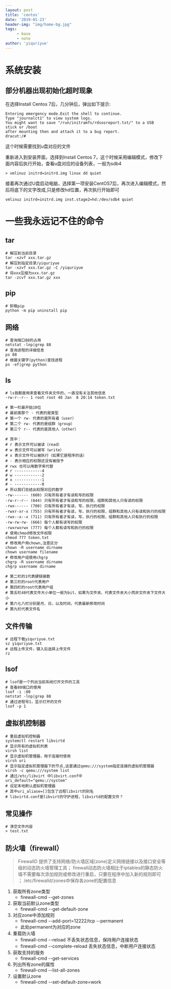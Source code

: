 ```yaml
---
layout: post
title: 'centos'
date: '2019-01-23'
header-img: "img/home-bg.jpg"
tags:
     - base
     - note
author: 'yiquriyue'
---
```


# 系统安装
## 部分机器出现初始化超时现象
在选择Install Centos 7后，几分钟后，弹出如下提示:
```
Entering emergency mode.Exit the shell to continue.
Type "journalct1" to view system logs.
You might want to save "/run/initramfs/rdsosreport.txt/" to a USB stick or /boot
after mounting then and attach it to a bug report.
dracut:/#
```
这个时候需要找到u盘对应的文件

重新进入到安装界面，选择到Install Centos 7，这个时候采用编辑模式，修改下面内容后执行开始，查看u盘对应的设备列表，一般为sdb4

```
> vmlinuz initrd=initrd.img linux dd quiet
```

接着再次通过U盘启动电脑，选择第一项安装CentOS7后，再次进入编辑模式，然后将底下的文字改成,只是修改hd位置，再次执行开始即可
```
vmlinuz initrd=initrd.img inst.stage2=hd:/dev/sdb4 quiet
```
# 一些我永远记不住的命令

## tar

```shell
# 解压到当前目录
tar -xzvf xxx.tar.gz
# 解压到指定目录/yiquriyue
tar -xzvf xxx.tar.gz -C /yiquriyue
# 将xxx压缩为xxx.tar.gz
tar -zcvf xxx.tar.gz xxx
```
## pip
```shell
# 卸载pip
python -m pip uninstall pip
```
## 网络
```shell
# 查询端口88的占用
netstat -lnp|grep 88
# 查询进程的详细信息
ps 88
# 根据关键字(python)查找进程
ps -ef|grep python
```
## ls	
```shell
# ls我都是用来查看文件夹文件的，一直没有关注其他信息
-rw-r--r-- 1 root root 48 Jan  8 20:14 token.txt

# 第一栏最开始10位	
# 最前面那个 - 代表的是类型
# 第一个 rw- 代表的是所有者（user）
# 第二个 rw- 代表的是组群（group）
# 第三个 r-- 代表的是其他人（other）

# 其中：　　
# r 表示文件可以被读（read）
# w 表示文件可以被写（write）
# x 表示文件可以被执行（如果它是程序的话）
# - 表示相应的权限还没有被授予
# rwx 也可以用数字来代替
# r ------------4
# w ------------2
# x ------------1
# - ------------0
# 所以我们总结出权限对应的数字
-rw------- (600) 只有所有者才有读和写的权限
-rw-r--r-- (644) 只有所有者才有读和写的权限，组群和其他人只有读的权限
-rwx------ (700) 只有所有者才有读，写，执行的权限
-rwxr-xr-x (755) 只有所有者才有读，写，执行的权限，组群和其他人只有读和执行的权限
-rwx--x--x (711) 只有所有者才有读，写，执行的权限，组群和其他人只有执行的权限
-rw-rw-rw- (666) 每个人都有读写的权限
-rwxrwxrwx (777) 每个人都有读写和执行的权限
# 使用chmod修改文件权限
chmod 777 token.txt
# 修改用户用chown,注意区分
chown -R username dirname
chown username filename
# 修改用户组使用chgrp
chgrp -R username dirname
chgrp username dirname

# 第二栏的1代表硬链接数
# 第三栏的root代表用户
# 第四栏的root代表用户组
# 第五栏48代表文件大小单位一般为bit，如果为文件夹、代表文件夹大小而非文件夹下文件大小
# 第六七八栏分别是月、日，以及时间，代表最新修改时间
# 第九栏代表文件名
```
## 文件传输
```shell
# 远程下载yiquriyue.txt
sz yiquriyue.txt
# 远程上传文件，键入后选择上传文件
rz
```
## lsof
```shell
# lsof是一个列出当前系统打开文件的工具
# 查看80端口的使用
lsof -i :80
netstat -lnp|grep 88
# 通过进程号1，显示打开的文件
lsof -p 1
```
## 虚拟机控制器
```shell
# 重启虚拟机控制器
systemctl restart libvirtd
# 显示所有的虚拟机列表
virsh list
# 显示虚拟机管理器，用于连接时使用
virsh uri
# 显示指定虚拟机管理器下的节点,这里通过qemu:///system指定连接的虚拟机管理器
virsh -c qemu:///system list
# 通过/etc/libvirt 中libvirt.conf中
uri_default="qemu://system"
# 设定本地默认虚拟机管理器
# 其中uri_aliase=[]包含了远程libvirt的别名
# libvirtd.conf是libvirt的守护进程，libvirtd的配置文件？
```
## 常见操作
```shell
# 清空文件内容
> test.txt
```
## 防火墙（firewall）

> FirewallD 提供了支持网络/防火墙区域(zone)定义网络链接以及接口安全等级的动态防火墙管理工具；
> firewall动态防火墙相比于iptables的静态防火墙不需要每次添加规则或修改进行重启，只要在程序中加入新的规则即可 ；
> /etc/firewalld/zones中保存各zone的配置信息

1. 获取所有zone类型
   - firewall-cmd --get-zones
2. 获取当前默认zone类型
   - firewall-cmd --get-default-zone
3. 对应zone中添加规则
   - firewall-cmd --add-port=12222/tcp --permanent
   - 此处permanent为对应的zone
4. 重载防火墙
   - firewall-cmd --reload    不丢失状态信息，保持用户连接状态
   - firewall-cmd --complete-reload    丢失状态信息，中断用户连接状态
5. 获取支持的服务
   - firewall-cmd --get-services
6. 列出所有zone的属性
   - firewall-cmd --list-all-zones
7. 设置默认zone
   - firewall-cmd --set-default-zone=work

